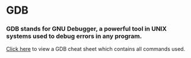 # GDB 
### GDB stands for GNU Debugger, a powerful tool in UNIX systems used to debug errors in any program.
[Click here](https://darkdust.net/files/GDB%20Cheat%20Sheet.pdf) to view a GDB cheat sheet which contains all commands used.
